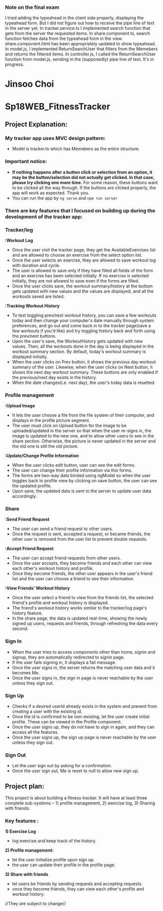 ### Note on the final exam
I tried adding the typeahead in the client side properly, displaying the typeahead form. But I did not figure out how to receive the pipe line of text in the server yet. In tracker.service.ts I implemented search function that gets from the server the requested items. In share.component.ts, search function fetches data from the typeahead form in the view. share.component.html has been appropriately updated to show typeahead. In model.js, I implemented ReturnSearchUser that filters from the Memebers and returns the filtered items. In controller.js, I called the ReturnSearchUser function from model.js, sending in the (supposedly) pipe line of text. It's in progress.


# Jinsoo Choi
# Sp18WEB_FitnessTracker 

## Project Explanation:

### My tracker app uses MVC design pattern:
- Model is tracker.ts which has Memebers as the entire structure.

### Important notice:
- **If nothing happens after a button click or selection from an option, it may be the button/selection did not actually get clicked. In that case, please try clicking one more time.** For some reason, these buttons want to be clicked all the way through. If the buttons are clicked properly, the app will work as expected. Thank you.
- You can run the app by ```ng serve``` and ```npm run server```

### There are key features that I focused on building up during the development of the tracker app:

### Tracker/log

**:Workout Log**

- Once the user visit the tracker page, they get the AvailableExercises list and are allowed to choose an exercise from the select option list. 
- Once the user selects an exercise, they are allowed to save workout log with duration and cycle.
- The user is allowed to save only if they have filled all fields of the form and an exercise has been selected initially. If no exercise is selected initially, they are not allowed to save even if the forms are filled.
- Once the user clicks save, the workout summary/history at the bottom gets updated with new values and the values are displayed, and all the workouts saved are listed.

**:Tracking Workout History**

- To test toggling prev/next workout history, you can save a few workouts today and then change your computer's date manually through system preferences, and go out and come back in to the tracker page(save a few workouts if you'd like) and try toggling history back and forth using the prev/next buttons.
- Upon the user's save, the WorkoutHistory gets updated with new values. Then, all the workouts done in the day is being displayed in the workout summary section. By default, today's workout summary is displayed initially.
- When the user clicks on Prev button, it shows the previous day workout summary of the user. Likewise, when the user clicks on Next button, it shows the next day workout summary. These buttons are only enabled if the previous/next day exists in the history.
- When the date changes(i.e. next day), the user's today data is resetted.

### Profile management

**:Upload Image**

- It lets the user choose a file from the file system of their computer, and displays in the profile picture segment.
- The user must click on Upload button for the image to be uploaded/updated in the server so that when the user re-signs in, the image is updated to the new one, and to allow other users to see in the share section. Otherwise, the picture is never updated in the server and the old one is still the old picture.

**:Update/Change Profile Information**

- When the user clicks edit button, user can see the edit forms. 
- The user can change their profile information via this forms.
- The forms are two-way data binded using ngModel so when the user toggles back to profile view by clicking on save button, the user can see the updated profile.
- Upon save, the updated data is sent to the server to update user data accordingly.

### Share 

**:Send Friend Request**

- The user can send a friend request to other users.
- Once the request is sent, accepted a request, or became friends, the other user is removed from the user list to prevent double requests.

**:Accept Friend Request**

- The user can accept friend requests from other users. 
- Once the user accepts, they become friends and each other can view each other's workout history and profile.
- Once they become friends, the other user appears in the user's friend list and the user can choose a friend to see their information.

**:View Friends' Workout History**

- Once the user select a friend to view from the friends list, the selected friend's profile and workout history is displayed.
- The friend's workout history works similar to the tracker/log page's history feature.
- In the share page, the data is updated real-time, showing the newly signed up users, requests and friends, through refreshing the data every second.

### Sign In
- When the user tries to access components other than home, signin and signup, they are automatically   redirected to signin page.
- If the user fails signing in, it displays a fail message.
- Once the user signs in, the server returns the matching user data and it becomes Me.
- Once the user signs in, the sign in page is never reachable by the user unless they sign out.

### Sign Up
- Checks if a desired userId already exists in the system and prevent from creating a user with the existing id.
- Once the id is confirmed to be non-existing, let the user create initial profile. These can be viewed in the Profile component.
- Once the user signs up, they do not have to sign in again, and they can access all the features.
- Once the user signs up, the sign up page is never reachable by the user unless they sign out.

### Sign Out
- Let the user sign out by asking for a confirmation.
- Once the user sign out, Me is reset to null to allow new sign up.



## Project plan:

This project is about building a fitness tracker. 
It will have at least three complete sub-systems – 1) profile management, 2) exercise log, 3) Sharing with friends. 

### Key features :
**1) Exercise Log**

- log exercise and keep track of the history.

**2) Profile management:**

- let the user initialize profile upon sign up.
- the user can update their profile in the profile page.

**3) Share with friends**

- let users be friends by sending requests and accepting requests.
- once they become friends, they can view each other's profile and workout history.

//They are subject to change//